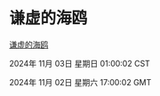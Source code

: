 # 谦虚的海鸥
[谦虚的海鸥](http://219.139.197.74:56308/qxdho/course/base/hotlink/index.php)

2024年 11月 03日 星期日 01:00:02 CST

2024年 11月 02日 星期六 17:00:02 GMT
